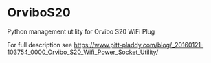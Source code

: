 # OrviboS20
Python management utility for Orvibo S20 WiFi Plug

For full description see https://www.pitt-pladdy.com/blog/_20160121-103754_0000_Orvibo_S20_Wifi_Power_Socket_Utility/
